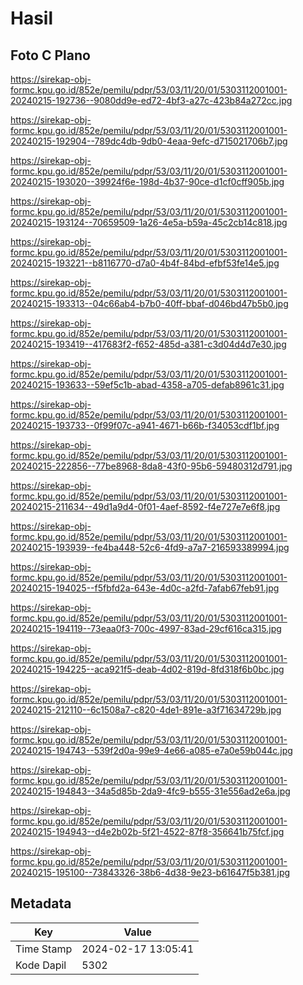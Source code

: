 # Hasil

## Foto C Plano

https://sirekap-obj-formc.kpu.go.id/852e/pemilu/pdpr/53/03/11/20/01/5303112001001-20240215-192736--9080dd9e-ed72-4bf3-a27c-423b84a272cc.jpg

https://sirekap-obj-formc.kpu.go.id/852e/pemilu/pdpr/53/03/11/20/01/5303112001001-20240215-192904--789dc4db-9db0-4eaa-9efc-d715021706b7.jpg

https://sirekap-obj-formc.kpu.go.id/852e/pemilu/pdpr/53/03/11/20/01/5303112001001-20240215-193020--39924f6e-198d-4b37-90ce-d1cf0cff905b.jpg

https://sirekap-obj-formc.kpu.go.id/852e/pemilu/pdpr/53/03/11/20/01/5303112001001-20240215-193124--70659509-1a26-4e5a-b59a-45c2cb14c818.jpg

https://sirekap-obj-formc.kpu.go.id/852e/pemilu/pdpr/53/03/11/20/01/5303112001001-20240215-193221--b8116770-d7a0-4b4f-84bd-efbf53fe14e5.jpg

https://sirekap-obj-formc.kpu.go.id/852e/pemilu/pdpr/53/03/11/20/01/5303112001001-20240215-193313--04c66ab4-b7b0-40ff-bbaf-d046bd47b5b0.jpg

https://sirekap-obj-formc.kpu.go.id/852e/pemilu/pdpr/53/03/11/20/01/5303112001001-20240215-193419--417683f2-f652-485d-a381-c3d04d4d7e30.jpg

https://sirekap-obj-formc.kpu.go.id/852e/pemilu/pdpr/53/03/11/20/01/5303112001001-20240215-193633--59ef5c1b-abad-4358-a705-defab8961c31.jpg

https://sirekap-obj-formc.kpu.go.id/852e/pemilu/pdpr/53/03/11/20/01/5303112001001-20240215-193733--0f99f07c-a941-4671-b66b-f34053cdf1bf.jpg

https://sirekap-obj-formc.kpu.go.id/852e/pemilu/pdpr/53/03/11/20/01/5303112001001-20240215-222856--77be8968-8da8-43f0-95b6-59480312d791.jpg

https://sirekap-obj-formc.kpu.go.id/852e/pemilu/pdpr/53/03/11/20/01/5303112001001-20240215-211634--49d1a9d4-0f01-4aef-8592-f4e727e7e6f8.jpg

https://sirekap-obj-formc.kpu.go.id/852e/pemilu/pdpr/53/03/11/20/01/5303112001001-20240215-193939--fe4ba448-52c6-4fd9-a7a7-216593389994.jpg

https://sirekap-obj-formc.kpu.go.id/852e/pemilu/pdpr/53/03/11/20/01/5303112001001-20240215-194025--f5fbfd2a-643e-4d0c-a2fd-7afab67feb91.jpg

https://sirekap-obj-formc.kpu.go.id/852e/pemilu/pdpr/53/03/11/20/01/5303112001001-20240215-194119--73eaa0f3-700c-4997-83ad-29cf616ca315.jpg

https://sirekap-obj-formc.kpu.go.id/852e/pemilu/pdpr/53/03/11/20/01/5303112001001-20240215-194225--aca921f5-deab-4d02-819d-8fd318f6b0bc.jpg

https://sirekap-obj-formc.kpu.go.id/852e/pemilu/pdpr/53/03/11/20/01/5303112001001-20240215-212110--6c1508a7-c820-4de1-891e-a3f71634729b.jpg

https://sirekap-obj-formc.kpu.go.id/852e/pemilu/pdpr/53/03/11/20/01/5303112001001-20240215-194743--539f2d0a-99e9-4e66-a085-e7a0e59b044c.jpg

https://sirekap-obj-formc.kpu.go.id/852e/pemilu/pdpr/53/03/11/20/01/5303112001001-20240215-194843--34a5d85b-2da9-4fc9-b555-31e556ad2e6a.jpg

https://sirekap-obj-formc.kpu.go.id/852e/pemilu/pdpr/53/03/11/20/01/5303112001001-20240215-194943--d4e2b02b-5f21-4522-87f8-356641b75fcf.jpg

https://sirekap-obj-formc.kpu.go.id/852e/pemilu/pdpr/53/03/11/20/01/5303112001001-20240215-195100--73843326-38b6-4d38-9e23-b61647f5b381.jpg


## Metadata

| Key        | Value               |
| ---------- | ------------------- |
| Time Stamp | 2024-02-17 13:05:41 |
| Kode Dapil | 5302                |



